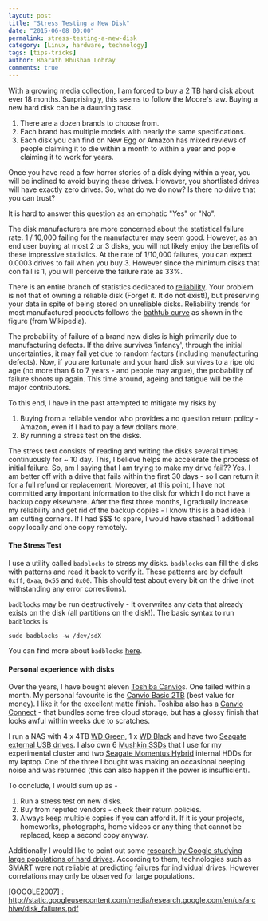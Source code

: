 ```yaml
---
layout: post
title: "Stress Testing a New Disk"
date: "2015-06-08 00:00"
permalink: stress-testing-a-new-disk
category: [Linux, hardware, technology]
tags: [tips-tricks]
author: Bharath Bhushan Lohray
comments: true
---
```


With a growing media collection, I am forced to buy a 2 TB hard disk about ever 18 months. Surprisingly, this seems to follow the Moore's law. Buying a new hard disk can be a daunting task.

1. There are a dozen brands to choose from.
2. Each brand has multiple models with nearly the same specifications.
3. Each disk you can find on New Egg or Amazon has mixed reviews of people claiming it to die within a month to within a year and pople claiming it to work for years.

Once you have read a few horror stories of a disk dying within a year, you will be inclined to avoid buying these drives. However, you shortlisted drives will have exactly zero drives. So, what do we do now? Is there no drive that you can trust?

It is hard to answer this question as an emphatic "Yes" or "No".

The disk manufacturers are more concerned about the statistical failure rate. 1 / 10,000 failing for the manufacturer may seem good. However, as an end user buying at most 2 or 3 disks, you will not likely enjoy the benefits of these impressive statistics. At the rate of 1/10,000 failures, you can expect 0.0003 drives to fail when you buy 3. However since the minimum disks that con fail is 1, you will perceive the failure rate as 33%.

There is an entire branch of statistics dedicated to [reliability](https://en.wikipedia.org/wiki/Reliability_engineering). Your problem is not that of owning a reliable disk (Forget it. It do not exist!), but preserving your data in spite of being stored on unreliable disks. Reliability trends for most manufactured products follows the [bathtub curve](https://en.wikipedia.org/wiki/Bathtub_curve) as shown in the figure (from Wikipedia).

The probability of failure of a brand new disks is high primarily due to manufacturing defects. If the drive survives 'infancy', through the initial uncertainties, it may fail yet due to random factors (including manufacturing defects). Now, if you are fortunate and your hard disk survives to a ripe old age (no more than 6 to 7 years - and people may argue), the probability of failure shoots up again. This time around, ageing and fatigue will be the major contributors.

To this end, I have in the past attempted to mitigate my risks by
1. Buying from a reliable vendor who provides a no question return policy - Amazon, even if I had to pay a few dollars more.
2. By running a stress test on the disks.

The stress test consists of reading and writing the disks several times continuously for ~ 10 day. This, I believe helps me accelerate the process of initial failure. So, am I saying that I am trying to make my drive fail?? Yes. I am better off with a drive that fails within the first 30 days - so I can return it for a full refund or replacement. Moreover, at this point, I have not committed any important information to the disk for which I do not have a backup copy elsewhere. After the first three months, I gradually increase my reliability and get rid of the backup copies - I know this is a bad idea. I am cutting corners. If I had $$$ to spare, I would have stashed 1 additional copy locally and one copy remotely.

#### The Stress Test

I use a utility called `badblocks` to stress my disks. `badblocks` can fill the disks with patterns and read it back to verify it. These patterns are by default `0xff`, `0xaa`, `0x55` and `0x00`. This should test about every bit on the drive (not withstanding any error corrections).

`badblocks` may be run destructively - It overwrites any data that already exists on the disk (all partitions on the disk!). The basic syntax to run `badblocks` is

```
sudo badblocks -w /dev/sdX
```

You can find more about `badblocks` [here](http://linux.die.net/man/8/badblocks).

#### Personal experience with disks

Over the years, I have bought eleven [Toshiba Canvio](http://amzn.to/1T8nUVr)s. One failed within a month. My personal favourite is the [Canvio Basic 2TB](http://amzn.to/1dZi74I) (best value for money). I like it for the excellent matte finish. Toshiba also has a [Canvio Connect](http://amzn.to/1dZiegC) - that bundles some free cloud storage, but has a glossy finish that looks awful within weeks due to scratches.

I run a NAS with 4 x 4TB [WD Green](http://amzn.to/1dZiR9Z), 1 x [WD Black](http://amzn.to/1QknCfv) and have two [Seagate external USB drives](http://amzn.to/1JB0dCs). I also own 6 [Mushkin SSDs](http://amzn.to/1AZ92Da) that I use for my experimental cluster and two [Seagate Momentus Hybrid](http://amzn.to/1dZjm42) internal HDDs for my laptop. One of the three I bought was making an occasional beeping noise and was returned (this can also happen if the power is insufficient).

To conclude, I would sum up as -
1. Run a stress test on new disks.
2. Buy from reputed vendors - check their return policies.
3. Always keep multiple copies if you can afford it. If it is your projects, homeworks, photographs, home videos or any thing that cannot be replaced, keep a second copy anyway.

Additionally I would like to point out some [research by Google studying large populations of hard drives](GOOGLE2007). According to them, technologies such as [SMART](https://en.wikipedia.org/wiki/S.M.A.R.T.) were not reliable at predicting failures for individual drives. However correlations may only be observed for large populations.

[GOOGLE2007] : http://static.googleusercontent.com/media/research.google.com/en/us/archive/disk_failures.pdf

